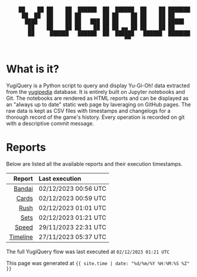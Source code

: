 <div align='center'>
    <pre>
    <br>
    ██    ██ ██    ██  ██████  ██  ██████  ██    ██ ███████ ██████  ██    ██ 
     ██  ██  ██    ██ ██       ██ ██    ██ ██    ██ ██      ██   ██  ██  ██  
      ████   ██    ██ ██   ███ ██ ██    ██ ██    ██ █████   ██████    ████   
       ██    ██    ██ ██    ██ ██ ██ ▄▄ ██ ██    ██ ██      ██   ██    ██    
       ██     ██████   ██████  ██  ██████   ██████  ███████ ██   ██    ██    
                                      ▀▀                                     
    </pre>
</div>

# What is it?

YugiQuery is a Python script to query and display Yu-Gi-Oh! data extracted from the [yugipedia](http://yugipedia.com) database. It is entirely built on Jupyter notebooks and Git. The notebooks are rendered as HTML reports and can be displayed as an "always up to date" static web page by laveraging on GitHub pages. The raw data is kept as CSV files with timestamps and changelogs for a thorough record of the game's history. Every operation is recorded on git with a descriptive commit message. 

# Reports

Below are listed all the available reports and their execution timestamps. 

|                    Report | Last execution       |
| -------------------------:|:-------------------- |
| [Bandai](Bandai.html) | 02/12/2023 00:56 UTC |
| [Cards](Cards.html) | 02/12/2023 00:59 UTC |
| [Rush](Rush.html) | 02/12/2023 01:01 UTC |
| [Sets](Sets.html) | 02/12/2023 01:21 UTC |
| [Speed](Speed.html) | 29/11/2023 22:31 UTC |
| [Timeline](Timeline.html) | 27/11/2023 05:37 UTC |


The full YugiQuery flow was last executed at `02/12/2023 01:21 UTC`

This page was generated at `{{ site.time | date: "%d/%m/%Y %H:%M:%S %Z" }}`

